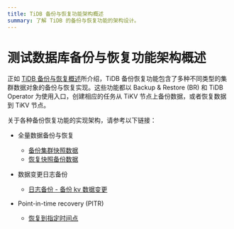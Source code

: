 ```yaml
---
title: TiDB 备份与恢复功能架构概述
summary: 了解 TiDB 的备份与恢复功能的架构设计。
---
```


# 测试数据库备份与恢复功能架构概述

正如 [TiDB 备份与恢复概述](/br/backup-and-restore-overview.md)所介绍，TiDB 备份恢复功能包含了多种不同类型的集群数据对象的备份与恢复实现。这些功能都以 Backup & Restore (BR) 和 TiDB Operator 为使用入口，创建相应的任务从 TiKV 节点上备份数据，或者恢复数据到 TiKV 节点。

关于各种备份恢复功能的实现架构，请参考以下链接：

- 全量数据备份与恢复

    - [备份集群快照数据](/br/br-snapshot-architecture.md#备份流程)
    - [恢复快照备份数据](/br/br-snapshot-architecture.md#恢复流程)

- 数据变更日志备份

    - [日志备份 - 备份 kv 数据变更](/br/br-log-architecture.md#日志备份)

- Point-in-time recovery (PITR)

    - [恢复到指定时间点](/br/br-log-architecture.md#pitr)
